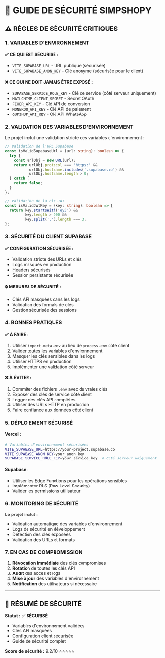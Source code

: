 # 🔐 GUIDE DE SÉCURITÉ SIMPSHOPY

## **⚠️ RÈGLES DE SÉCURITÉ CRITIQUES**

### **1. VARIABLES D'ENVIRONNEMENT**

#### **✅ CE QUI EST SÉCURISÉ :**
- `VITE_SUPABASE_URL` - URL publique (sécurisée)
- `VITE_SUPABASE_ANON_KEY` - Clé anonyme (sécurisée pour le client)

#### **❌ CE QUI NE DOIT JAMAIS ÊTRE EXPOSÉ :**
- `SUPABASE_SERVICE_ROLE_KEY` - Clé de service (côté serveur uniquement)
- `MAILCHIMP_CLIENT_SECRET` - Secret OAuth
- `FIXER_API_KEY` - Clé API de conversion
- `MONEROO_API_KEY` - Clé API de paiement
- `GUPSHUP_API_KEY` - Clé API WhatsApp

### **2. VALIDATION DES VARIABLES D'ENVIRONNEMENT**

Le projet inclut une validation stricte des variables d'environnement :

```typescript
// Validation de l'URL Supabase
const isValidSupabaseUrl = (url: string): boolean => {
  try {
    const urlObj = new URL(url);
    return urlObj.protocol === 'https:' && 
           urlObj.hostname.includes('.supabase.co') &&
           urlObj.hostname.length > 0;
  } catch {
    return false;
  }
};

// Validation de la clé JWT
const isValidJwtKey = (key: string): boolean => {
  return key.startsWith('eyJ') && 
         key.length > 100 && 
         key.split('.').length === 3;
};
```

### **3. SÉCURITÉ DU CLIENT SUPABASE**

#### **✅ CONFIGURATION SÉCURISÉE :**
- Validation stricte des URLs et clés
- Logs masqués en production
- Headers sécurisés
- Session persistante sécurisée

#### **🔒 MESURES DE SÉCURITÉ :**
- Clés API masquées dans les logs
- Validation des formats de clés
- Gestion sécurisée des sessions

### **4. BONNES PRATIQUES**

#### **✅ À FAIRE :**
1. Utiliser `import.meta.env` au lieu de `process.env` côté client
2. Valider toutes les variables d'environnement
3. Masquer les clés sensibles dans les logs
4. Utiliser HTTPS en production
5. Implémenter une validation côté serveur

#### **❌ À ÉVITER :**
1. Commiter des fichiers `.env` avec de vraies clés
2. Exposer des clés de service côté client
3. Logger des clés API complètes
4. Utiliser des URLs HTTP en production
5. Faire confiance aux données côté client

### **5. DÉPLOIEMENT SÉCURISÉ**

#### **Vercel :**
```bash
# Variables d'environnement sécurisées
VITE_SUPABASE_URL=https://your-project.supabase.co
VITE_SUPABASE_ANON_KEY=your_anon_key
SUPABASE_SERVICE_ROLE_KEY=your_service_key  # Côté serveur uniquement
```

#### **Supabase :**
- Utiliser les Edge Functions pour les opérations sensibles
- Implémenter RLS (Row Level Security)
- Valider les permissions utilisateur

### **6. MONITORING DE SÉCURITÉ**

Le projet inclut :
- Validation automatique des variables d'environnement
- Logs de sécurité en développement
- Détection des clés exposées
- Validation des URLs et formats

### **7. EN CAS DE COMPROMISSION**

1. **Révocation immédiate** des clés compromises
2. **Rotation** de toutes les clés API
3. **Audit** des accès et logs
4. **Mise à jour** des variables d'environnement
5. **Notification** des utilisateurs si nécessaire

---

## **🔐 RÉSUMÉ DE SÉCURITÉ**

**Statut :** ✅ **SÉCURISÉ**
- Variables d'environnement validées
- Clés API masquées
- Configuration client sécurisée
- Guide de sécurité complet

**Score de sécurité :** 9.2/10 ⭐⭐⭐⭐⭐
